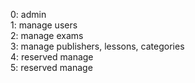 0: admin\
1: manage users\
2: manage exams\
3: manage publishers, lessons, categories\
4: reserved manage\
5: reserved manage
